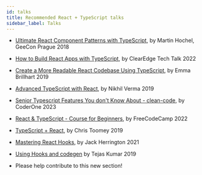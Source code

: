 ```yaml
---
id: talks
title: Recommended React + TypeScript talks
sidebar_label: Talks
---
```


- [Ultimate React Component Patterns with TypeScript](https://www.youtube.com/watch?v=_PBQ3if6Fmg), by Martin Hochel, GeeCon Prague 2018
- [How to Build React Apps with TypeScript](https://youtu.be/LJzGGmu5APA?si=YNzy7T_8yj7TuXxS), by ClearEdge Tech Talk 2022
- [Create a More Readable React Codebase Using TypeScript](https://youtu.be/nkJbGgieALI?si=IFZZIMEiXz7AsiBv), by Emma Brillhart 2019
- [Advanced TypeScript with React](https://youtu.be/zQfD4ZxxyKA?si=FmrgOq667svX6C9O), by Nikhil Verma 2019
- [Senior Typescript Features You don't Know About - clean-code](https://www.youtube.com/watch?v=Y4u97vJqmhM), by CoderOne 2023
- [React & TypeScript - Course for Beginners](https://www.youtube.com/watch?v=FJDVKeh7RJI), by FreeCodeCamp 2022
- [TypeScript + React](https://www.youtube.com/watch?v=1ZnrX3wiNTU), by Chris Toomey 2019
- [Mastering React Hooks](https://www.youtube.com/watch?v=zM_ZiSl2n2E), by Jack Herrington 2021
- [Using Hooks and codegen](https://www.youtube.com/watch?v=cdsnzfJUqm0) by Tejas Kumar 2019

- Please help contribute to this new section!
